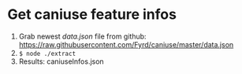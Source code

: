 # Get caniuse feature infos

1. Grab newest _data.json_ file from github: https://raw.githubusercontent.com/Fyrd/caniuse/master/data.json
2. ```$ node ./extract```
3. Results: caniuseInfos.json